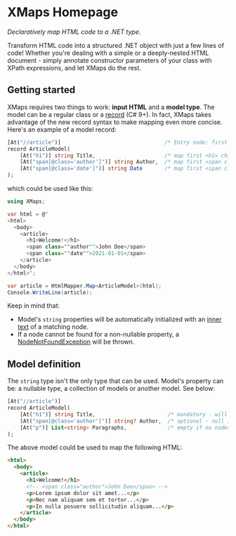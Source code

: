 # XMaps Homepage

_Declaratively map HTML code to a .NET type._

Transform HTML code into a structured .NET object with just a few lines of code! Whether you're dealing with a simple or a deeply-nested HTML document - simply annotate constructor parameters of your class with XPath expressions, and let XMaps do the rest.

## Getting started

XMaps requires two things to work: **input HTML** and a **model type**. The model can be a regular class or a [record](https://learn.microsoft.com/en-us/dotnet/csharp/language-reference/builtin-types/record) (C# 9+). In fact, XMaps takes advantage of the new record syntax to make mapping even more concise. Here's an example of a model record:

```php
[At("//article")]                                 /* Entry node: first <article> node in the document */
record ArticleModel(
    [At("h1")] string Title,                      /* map first <h1> child of <article> */
    [At("span[@class='author']")] string Author,  /* map first <span class='author'> child of <article> */
    [At("span[@class='date']")] string Date       /* map first <span class='date'> child of <article> */
);
```

which could be used like this:

```csharp
using XMaps;

var html = @"
<html>
  <body>
    <article>
      <h1>Welcome!</h1>
      <span class=""author"">John Doe</span>
      <span class=""date"">2021-01-01</span>
    </article>
  </body>
</html>";

var article = HtmlMapper.Map<ArticleModel>(html);
Console.WriteLine(article);
```

Keep in mind that:

- Model's `string` properties will be automatically initialized with an [inner text](https://developer.mozilla.org/en-US/docs/Web/API/HTMLElement/innerText) of a matching node.
- If a node cannot be found for a non-nullable property, a [NodeNotFoundException](/api/XMaps.Exceptions.NodeNotFoundException.html) will be thrown.

## Model definition

The `string` type isn't the only type that can be used. Model's property can be: a nullable type, a collection of models or another model. See below:

```php
[At("//article")]
record ArticleModel(
    [At("h1")] string Title,                       /* mandatory - will throw if the node is not found */
    [At("span[@class='author']")] string? Author,  /* optional - null if the node is not found */
    [At("p")] List<string> Paragraphs,             /* empty if no nodes are found */
);
```

The above model could be used to map the following HTML:

```html
<html>
  <body>
    <article>
      <h1>Welcome!</h1>
      <!-- <span class="author">John Doe</span> -->
      <p>Lorem ipsum dolor sit amet...</p>
      <p>Nec nam aliquam sem et tortor...</p>
      <p>In nulla posuere sollicitudin aliquam...</p>
    </article>
  </body>
</html>
```
